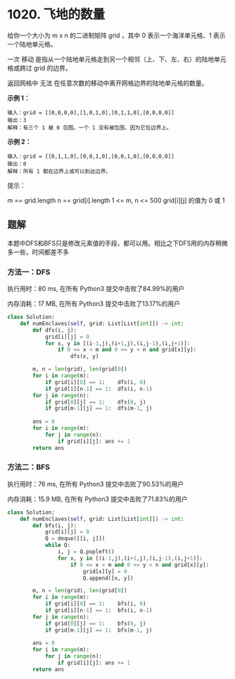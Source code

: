 # 1020. 飞地的数量
给你一个大小为 m x n 的二进制矩阵 grid ，其中 0 表示一个海洋单元格、1 表示一个陆地单元格。

一次 移动 是指从一个陆地单元格走到另一个相邻（上、下、左、右）的陆地单元格或跨过 grid 的边界。

返回网格中 无法 在任意次数的移动中离开网格边界的陆地单元格的数量。

 

**示例 1：**

```shell
输入：grid = [[0,0,0,0],[1,0,1,0],[0,1,1,0],[0,0,0,0]]
输出：3
解释：有三个 1 被 0 包围。一个 1 没有被包围，因为它在边界上。
```

**示例 2：**

```shell
输入：grid = [[0,1,1,0],[0,0,1,0],[0,0,1,0],[0,0,0,0]]
输出：0
解释：所有 1 都在边界上或可以到达边界。
 ```

提示：

m == grid.length
n == grid[i].length
1 <= m, n <= 500
grid[i][j] 的值为 0 或 1


## 题解
本题中DFS和BFS只是修改元素值的手段，都可以用。相比之下DFS用的内存稍微多一些，时间都差不多

### 方法一：DFS

执行用时：80 ms, 在所有 Python3 提交中击败了84.99%的用户

内存消耗：17 MB, 在所有 Python3 提交中击败了13.17%的用户
```python
class Solution:
    def numEnclaves(self, grid: List[List[int]]) -> int:
        def dfs(i, j):
            grid[i][j] = 0
            for x, y in [(i-1,j),(i+1,j),(i,j-1),(i,j+1)]:
                if 0 <= x < m and 0 <= y < n and grid[x][y]:
                    dfs(x, y)                    

        m, n = len(grid), len(grid[0])
        for i in range(m):
            if grid[i][0] == 1:    dfs(i, 0)
            if grid[i][n-1] == 1:  dfs(i, n-1)   
        for j in range(n):
            if grid[0][j] == 1:    dfs(0, j)
            if grid[m-1][j] == 1:  dfs(m-1, j)
                
        ans = 0
        for i in range(m):
            for j in range(n):
                if grid[i][j]: ans += 1
        return ans
```
### 方法二：BFS

执行用时：76 ms, 在所有 Python3 提交中击败了90.53%的用户

内存消耗：15.9 MB, 在所有 Python3 提交中击败了71.83%的用户
```python
class Solution:
    def numEnclaves(self, grid: List[List[int]]) -> int:
        def bfs(i, j):
            grid[i][j] = 0
            Q = deque([[i, j]])
            while Q:
                i, j = Q.popleft()
                for x, y in [(i-1,j),(i+1,j),(i,j-1),(i,j+1)]:
                    if 0 <= x < m and 0 <= y < n and grid[x][y]:
                        grid[x][y] = 0
                        Q.append([x, y])                  

        m, n = len(grid), len(grid[0])
        for i in range(m):
            if grid[i][0] == 1:    bfs(i, 0)
            if grid[i][n-1] == 1:  bfs(i, n-1)   
        for j in range(n):
            if grid[0][j] == 1:    bfs(0, j)
            if grid[m-1][j] == 1:  bfs(m-1, j)
                
        ans = 0
        for i in range(m):
            for j in range(n):
                if grid[i][j]: ans += 1
        return ans
```
